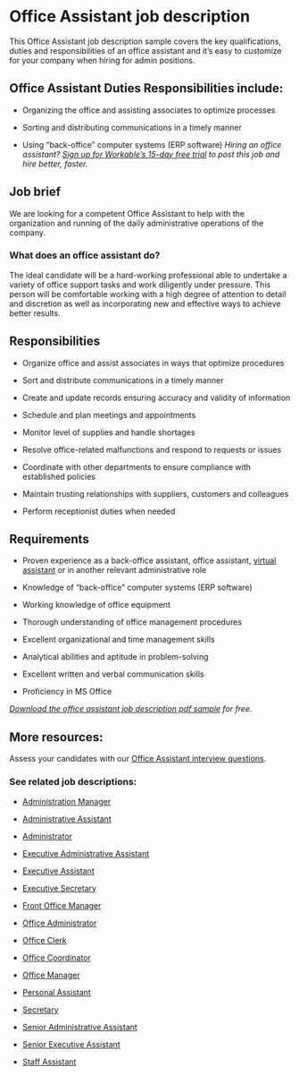# Office Assistant job description
This Office Assistant job description sample covers the key qualifications, duties and responsibilities of an office assistant and it’s easy to customize for your company when hiring for admin positions.


## Office Assistant Duties Responsibilities include:
* Organizing the office and assisting associates to optimize processes

* Sorting and distributing communications in a timely manner

* Using “back-office” computer systems (ERP software)
<em>Hiring an office assistant? <a href="https://www.workable.com/post-jobs-for-free/customize?wid=2429&amp;utm_page=office-assistant-job-description&amp;utm_program=ad-unit-right&amp;utm_tracking=job-descriptions-administrative-job-descriptions">Sign up for Workable’s 15-day free trial</a> to post this job and hire better, faster.</em>


## Job brief

We are looking for a competent Office Assistant to help with the organization and running of the daily administrative operations of the company.
### What does an office assistant do?
The ideal candidate will be a hard-working professional able to undertake a variety of office support tasks and work diligently under pressure. This person will be comfortable working with a high degree of attention to detail and discretion as well as incorporating new and effective ways to achieve better results.


## Responsibilities

* Organize office and assist associates in ways that optimize procedures

* Sort and distribute communications in a timely manner

* Create and update records ensuring accuracy and validity of information

* Schedule and plan meetings and appointments

* Monitor level of supplies and handle shortages

* Resolve office-related malfunctions and respond to requests or issues

* Coordinate with other departments to ensure compliance with established policies

* Maintain trusting relationships with suppliers, customers and colleagues

* Perform receptionist duties when needed


## Requirements

* Proven experience as a back-office assistant, office assistant, <a href="https://resources.workable.com/virtual-assistant-job-description">virtual assistant</a> or in another relevant administrative role

* Knowledge of “back-office” computer systems (ERP software)

* Working knowledge of office equipment

* Thorough understanding of office management procedures

* Excellent organizational and time management skills

* Analytical abilities and aptitude in problem-solving

* Excellent written and verbal communication skills

* Proficiency in MS Office

<em><a href="https://ojjme2x5sm337cgpo2mhuny3-wpengine.netdna-ssl.com/wp-content/uploads/2015/10/Office-Assistant-job-description-sample.pdf">Download the office assistant job description pdf sample</a> for free.</em>


## More resources:
Assess your candidates with our <a href="https://resources.workable.com/office-assistant-interview-questions">Office Assistant interview questions</a>.
### See related job descriptions:
* <a href="https://resources.workable.com/administration-manager-job-description">Administration Manager</a>

* <a href="https://resources.workable.com/administrative-assistant-job-description">Administrative Assistant</a>

* <a href="https://resources.workable.com/administrator-job-description">Administrator</a><a href="https://resources.workable.com/executive-administrative-assistant-job-description"></a>

* <a href="https://resources.workable.com/executive-administrative-assistant-job-description">Executive Administrative Assistant</a><a href="https://resources.workable.com/executive-assistant-job-description"></a>

* <a href="https://resources.workable.com/executive-assistant-job-description">Executive Assistant</a><a href="https://resources.workable.com/executive-secretary-job-description"></a>

* <a href="https://resources.workable.com/executive-secretary-job-description">Executive Secretary</a>

* <a href="https://resources.workable.com/front-office-manager-job-description">Front Office Manager</a>

* <a href="https://resources.workable.com/office-administrator-job-description">Office Administrator</a>

* <a href="https://resources.workable.com/office-clerk-job-description">Office Clerk</a>

* <a href="https://resources.workable.com/office-coordinator-job-description">Office Coordinator</a>

* <a href="https://resources.workable.com/office-manager-job-description">Office Manager</a>

* <a href="https://resources.workable.com/personal-assistant-job-description">Personal Assistant</a>

* <a href="https://resources.workable.com/secretary-job-description">Secretary</a>

* <a href="https://resources.workable.com/senior-administrative-assistant-job-description">Senior Administrative Assistant</a><a href="https://resources.workable.com/senior-executive-assistant-job-description"></a>

* <a href="https://resources.workable.com/senior-executive-assistant-job-description">Senior Executive Assistant</a>

* <a href="https://resources.workable.com/staff-assistant-job-description">Staff Assistant</a>
